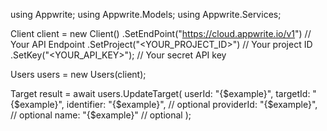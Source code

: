 using Appwrite;
using Appwrite.Models;
using Appwrite.Services;

Client client = new Client()
    .SetEndPoint("https://cloud.appwrite.io/v1") // Your API Endpoint
    .SetProject("<YOUR_PROJECT_ID>") // Your project ID
    .SetKey("<YOUR_API_KEY>"); // Your secret API key

Users users = new Users(client);

Target result = await users.UpdateTarget(
    userId: "{$example}",
    targetId: "{$example}",
    identifier: "{$example}", // optional
    providerId: "{$example}", // optional
    name: "{$example}" // optional
);